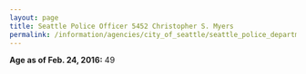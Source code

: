 ```yaml
---
layout: page
title: Seattle Police Officer 5452 Christopher S. Myers
permalink: /information/agencies/city_of_seattle/seattle_police_department/copbook/5452/
---
```


**Age as of Feb. 24, 2016:** 49
